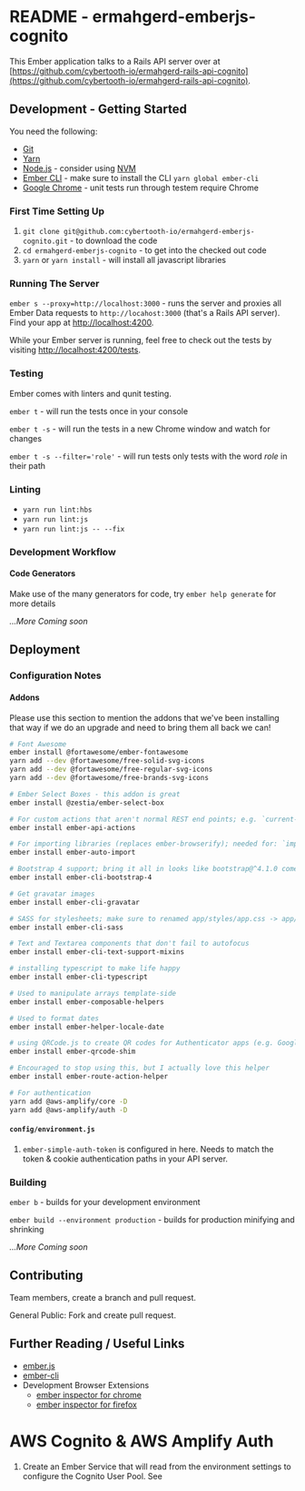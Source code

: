 # README - ermahgerd-emberjs-cognito

This Ember application talks to a Rails API server over at 
[https://github.com/cybertooth-io/ermahgerd-rails-api-cognito](https://github.com/cybertooth-io/ermahgerd-rails-api-cognito).

## Development - Getting Started

You need the following:

* [Git](https://git-scm.com/)
* [Yarn](https://yarnpkg.com/en/)
* [Node.js](https://nodejs.org/) - consider using [NVM](https://github.com/creationix/nvm)
* [Ember CLI](https://ember-cli.com/) - make sure to install the CLI `yarn global ember-cli`
* [Google Chrome](https://google.com/chrome/) - unit tests run through testem require Chrome


### First Time Setting Up

1. `git clone git@github.com:cybertooth-io/ermahgerd-emberjs-cognito.git` - to download the code
1. `cd ermahgerd-emberjs-cognito` - to get into the checked out code
1. `yarn` or `yarn install` - will install all javascript libraries

### Running The Server

`ember s --proxy=http://localhost:3000` - runs the server and proxies all Ember Data 
requests to `http://locahost:3000` (that's a Rails API server).  Find your app 
at [http://localhost:4200](http://localhost:4200).

While your Ember server is running, feel free to check out the tests by 
visiting [http://localhost:4200/tests](http://localhost:4200/tests).

### Testing

Ember comes with linters and qunit testing.

`ember t` - will run the tests once in your console

`ember t -s` - will run the tests in a new Chrome window and watch for changes

`ember t -s --filter='role'` - will run tests only tests with the word _role_ in their path

### Linting

* `yarn run lint:hbs`
* `yarn run lint:js`
* `yarn run lint:js -- --fix` 

### Development Workflow

#### Code Generators

Make use of the many generators for code, try `ember help generate` for more details

_...More Coming soon_

## Deployment

### Configuration Notes

#### Addons

Please use this section to mention the addons that we've been installing that way if we do an upgrade
and need to bring them all back we can!

```bash
# Font Awesome
ember install @fortawesome/ember-fontawesome
yarn add --dev @fortawesome/free-solid-svg-icons
yarn add --dev @fortawesome/free-regular-svg-icons
yarn add --dev @fortawesome/free-brands-svg-icons

# Ember Select Boxes - this addon is great
ember install @zestia/ember-select-box

# For custom actions that aren't normal REST end points; e.g. `current-user` needs a `sign-out` endpoint.
ember install ember-api-actions

# For importing libraries (replaces ember-browserify); needed for: `import Auth from '@aws-amplify/Auth'
ember install ember-auto-import

# Bootstrap 4 support; bring it all in looks like bootstrap@^4.1.0 comes in, should be bootstrap@~4.1.0 
ember install ember-cli-bootstrap-4

# Get gravatar images
ember install ember-cli-gravatar

# SASS for stylesheets; make sure to renamed app/styles/app.css -> app/styles/app.scss
ember install ember-cli-sass

# Text and Textarea components that don't fail to autofocus
ember install ember-cli-text-support-mixins

# installing typescript to make life happy
ember install ember-cli-typescript

# Used to manipulate arrays template-side
ember install ember-composable-helpers

# Used to format dates
ember install ember-helper-locale-date

# using QRCode.js to create QR codes for Authenticator apps (e.g. Google Authenticator)
ember install ember-qrcode-shim

# Encouraged to stop using this, but I actually love this helper
ember install ember-route-action-helper

# For authentication
yarn add @aws-amplify/core -D
yarn add @aws-amplify/auth -D
```

#### `config/environment.js`

1. `ember-simple-auth-token` is configured in here.  Needs to match the token & cookie authentication paths in your API server.

### Building

`ember b` - builds for your development environment

`ember build --environment production` - builds for production minifying and shrinking

_...More Coming soon_

## Contributing

Team members, create a branch and pull request.

General Public: Fork and create pull request.

## Further Reading / Useful Links

* [ember.js](https://emberjs.com/)
* [ember-cli](https://ember-cli.com/)
* Development Browser Extensions
  * [ember inspector for chrome](https://chrome.google.com/webstore/detail/ember-inspector/bmdblncegkenkacieihfhpjfppoconhi)
  * [ember inspector for firefox](https://addons.mozilla.org/en-US/firefox/addon/ember-inspector/)

# AWS Cognito & AWS Amplify Auth

1. Create an Ember Service that will read from the environment settings to configure the Cognito User Pool.
See 
